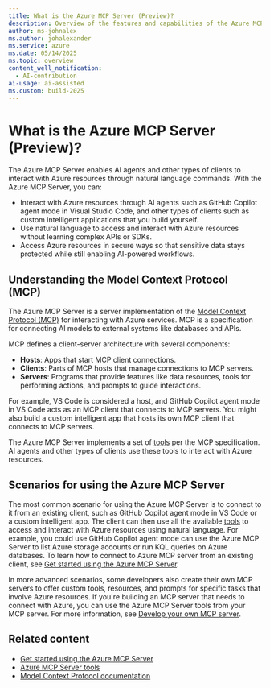 ```yaml
---
title: What is the Azure MCP Server (Preview)?
description: Overview of the features and capabilities of the Azure MCP Server that helps developers be more productive when building and deploying apps to Azure.
author: ms-johnalex
ms.author: johalexander
ms.service: azure
ms.date: 05/14/2025
ms.topic: overview 
content_well_notification: 
  - AI-contribution
ai-usage: ai-assisted
ms.custom: build-2025
---
```


# What is the Azure MCP Server (Preview)?

The Azure MCP Server enables AI agents and other types of clients to interact with Azure resources through natural language commands. With the Azure MCP Server, you can:

- Interact with Azure resources through AI agents such as GitHub Copilot agent mode in Visual Studio Code, and other types of clients such as custom intelligent applications that you build yourself.
- Use natural language to access and interact with Azure resources without learning complex APIs or SDKs.
- Access Azure resources in secure ways so that sensitive data stays protected while still enabling AI-powered workflows.

## Understanding the Model Context Protocol (MCP)

The Azure MCP Server is a server implementation of the [Model Context Protocol (MCP)](https://modelcontextprotocol.io/) for interacting with Azure services. MCP is a specification for connecting AI models to external systems like databases and APIs.

MCP defines a client-server architecture with several components:

- **Hosts**: Apps that start MCP client connections.
- **Clients**: Parts of MCP hosts that manage connections to MCP servers.
- **Servers**: Programs that provide features like data resources, tools for performing actions, and prompts to guide interactions.

For example, VS Code is considered a host, and GitHub Copilot agent mode in VS Code acts as an MCP client that connects to MCP servers. You might also build a custom intelligent app that hosts its own MCP client that connects to MCP servers.

The Azure MCP Server implements a set of [tools](./tools/index.md) per the MCP specification. AI agents and other types of clients use these tools to interact with Azure resources.

## Scenarios for using the Azure MCP Server

The most common scenario for using the Azure MCP Server is to connect to it from an existing client, such as GitHub Copilot agent mode in VS Code or a custom intelligent app. The client can then use all the available [tools](./tools/index.md) to access and interact with Azure resources using natural language. For example, you could use GitHub Copilot agent mode can use the Azure MCP Server to list Azure storage accounts or run KQL queries on Azure databases. To learn how to connect to Azure MCP server from an existing client, see [Get started using the Azure MCP Server](./get-started.md).

In more advanced scenarios, some developers also create their own MCP servers to offer custom tools, resources, and prompts for specific tasks that involve Azure resources. If you're building an MCP server that needs to connect with Azure, you can use the Azure MCP Server tools from your MCP server. For more information, see [Develop your own MCP server](./tools/index.md#develop-your-own-mcp-server).

## Related content

- [Get started using the Azure MCP Server](./get-started.md)
- [Azure MCP Server tools](./tools/index.md#develop-your-own-mcp-server)
- [Model Context Protocol documentation](https://modelcontextprotocol.io/introduction)